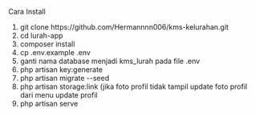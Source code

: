 <p>Cara Install</p>
<ol>
    <li>git clone https://github.com/Hermannnn006/kms-kelurahan.git</li>
    <li>cd lurah-app</li>
    <li>composer install</li>
    <li>cp .env.example .env</li>
    <li>ganti nama database menjadi kms_lurah pada file .env</li>
    <li>php artisan key:generate</li>
    <li>php artisan migrate --seed</li>
    <li>php artisan storage:link (jika foto profil tidak tampil update foto profil dari menu update profil</li>
    <li>php artisan serve</li>
</ol>
